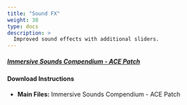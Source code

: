 ```yaml
---
title: "Sound FX"
weight: 38
type: docs
description: >
  Improved sound effects with additional sliders.
---
```


##### [Immersive Sounds Compendium - ACE Patch](https://www.nexusmods.com/skyrimspecialedition/mods/26092?tab=files)

#### Download Instructions

- **Main Files:** Immersive Sounds Compendium - ACE Patch








